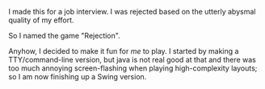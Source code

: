 I made this for a job interview. I was rejected based on the utterly abysmal quality of my effort.

So I named the game "Rejection".

Anyhow, I decided to make it fun for *me* to play. I started by making a TTY/command-line version, but java is not real good at that and there was too much annoying screen-flashing when playing high-complexity layouts; so I am now finishing up a Swing version.


